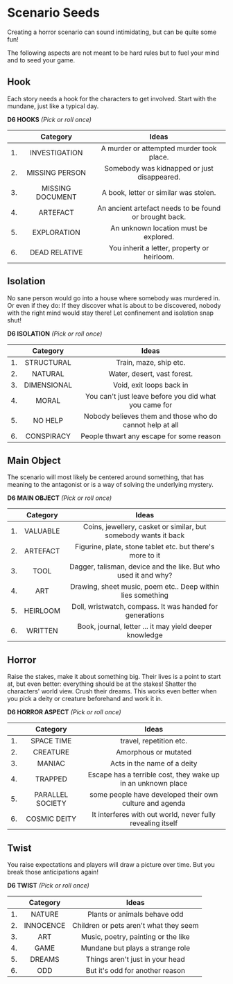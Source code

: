 # Scenario Seeds

Creating a horror scenario can sound intimidating, but can be quite some fun!

The following aspects are not meant to be hard rules but to fuel your mind and to seed your game.

## Hook

Each story needs a hook for the characters to get involved. Start with the mundane, just like a typical day.

**D6 HOOKS** _(Pick or roll once)_

|     |     Category      |                          Ideas                          |
|:---:|:-----------------:|:-------------------------------------------------------:|
| 1.  |   INVESTIGATION   |        A murder or attempted murder took place.         |
| 2.  |  MISSING PERSON   |       Somebody was kidnapped or just disappeared.       |
| 3.  | MISSING DOCUMENT  |          A book, letter or similar was stolen.          |
| 4.  |     ARTEFACT      | An ancient artefact needs to be found or brought back.  |
| 5.  |    EXPLORATION    |          An unknown location must be explored.          |
| 6.  |   DEAD RELATIVE   |       You inherit a letter, property or heirloom.       |

## Isolation

No sane person would go into a house where somebody was murdered in. Or even if they do: If they discover what is 
about to be discovered, nobody with the right mind would stay there! Let confinement and isolation snap shut!

**D6 ISOLATION** _(Pick or roll once)_

|     |  Category   |                          Ideas                           |
|:---:|:-----------:|:--------------------------------------------------------:|
| 1.  | STRUCTURAL  |                  Train, maze, ship etc.                  |
| 2.  |   NATURAL   |               Water, desert, vast forest.                |
| 3.  | DIMENSIONAL |                 Void, exit loops back in                 |
| 4.  |    MORAL    |  You can't just leave before you did what you came for   |
| 5.  |   NO HELP   | Nobody believes them and those who do cannot help at all |
| 6.  | CONSPIRACY  |         People thwart any escape for some reason         |

## Main Object

The scenario will most likely be centered around something, that has meaning to the antagonist or is a way of solving 
the underlying mystery.

**D6 MAIN OBJECT** _(Pick or roll once)_

|    | Category |                              Ideas                              |
|:--:|:--------:|:---------------------------------------------------------------:|
| 1. | VALUABLE | Coins, jewellery, casket or similar, but somebody wants it back |
| 2. | ARTEFACT |    Figurine, plate, stone tablet etc. but there's more to it    |
| 3. |   TOOL   | Dagger, talisman, device and the like. But who used it and why? |
| 4. |   ART    |   Drawing, sheet music, poem etc.. Deep within lies something   |
| 5. | HEIRLOOM |    Doll, wristwatch, compass. It was handed for generations     |
| 6. | WRITTEN  |     Book, journal, letter ... it may yield deeper knowledge     |

## Horror

Raise the stakes, make it about something big. Their lives is a point to start at, but even better: everything should 
be at the stakes! Shatter the characters' world view. Crush their dreams. This works even better when you pick a 
deity or creature beforehand and work it in.

**D6 HORROR ASPECT** _(Pick or roll once)_

|     |     Category     |                            Ideas                             |
|:---:|:----------------:|:------------------------------------------------------------:|
| 1.  |    SPACE TIME    |                   travel, repetition etc.                    |
| 2.  |     CREATURE     |                     Amorphous or mutated                     |
| 3.  |      MANIAC      |                 Acts in the name of a deity                  |
| 4.  |     TRAPPED      | Escape has a terrible cost, they wake up in an unknown place |
| 5.  | PARALLEL SOCIETY |   some people have developed their own culture and agenda    |
| 6.  |   COSMIC DEITY   |  It interferes with out world, never fully revealing itself  |

## Twist

You raise expectations and players will draw a picture over time. But you break those anticipations again!

**D6 TWIST** _(Pick or roll once)_

|     | Category  |                 Ideas                  |
|:---:|:---------:|:--------------------------------------:|
| 1.  |  NATURE   |      Plants or animals behave odd      |
| 2.  | INNOCENCE | Children or pets aren't what they seem |
| 3.  |    ART    |  Music, poetry, painting or the like   |
| 4.  |   GAME    |    Mundane but plays a strange role    |
| 5.  |  DREAMS   |    Things aren't just in your head     |
| 6.  |    ODD    |    But it's odd for another reason     |
